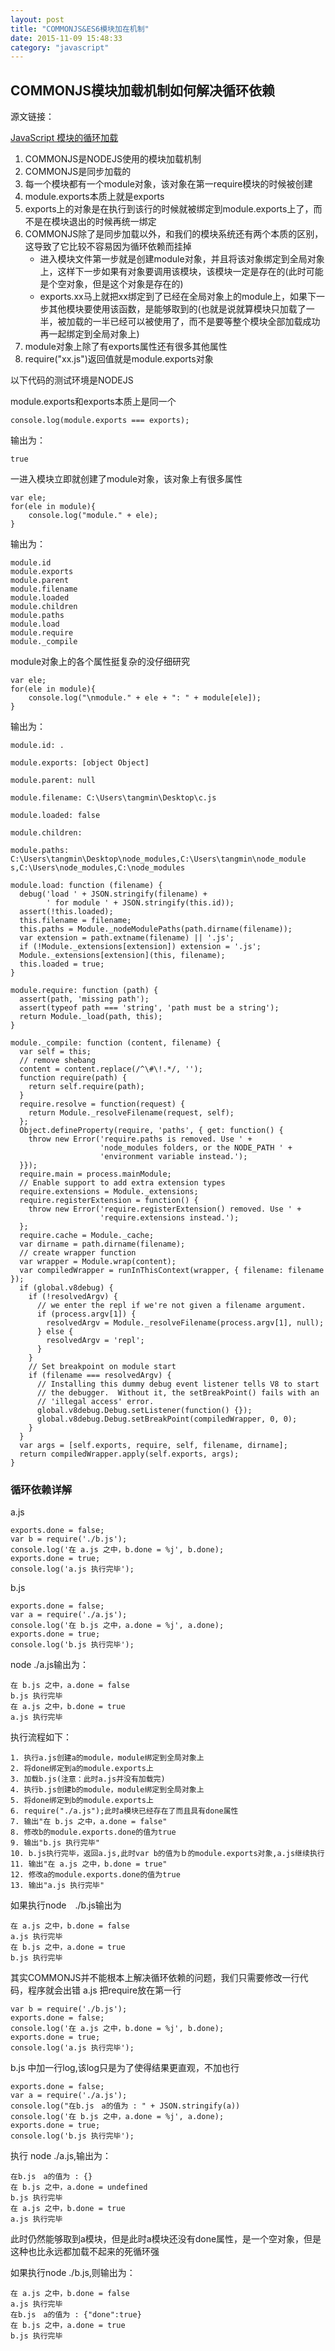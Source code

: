 ```yaml
---
layout: post
title: "COMMONJS&ES6模块加在机制"
date: 2015-11-09 15:48:33
category: "javascript"
---
```


## COMMONJS模块加载机制如何解决循环依赖

源文链接：

[JavaScript 模块的循环加载](http://www.ruanyifeng.com/blog/2015/11/circular-dependency.html)

1. COMMONJS是NODEJS使用的模块加载机制
2. COMMONJS是同步加载的
3. 每一个模块都有一个module对象，该对象在第一require模块的时候被创建
4. module.exports本质上就是exports
5. exports上的对象是在执行到该行的时候就被绑定到module.exports上了，而不是在模块退出的时候再统一绑定
6. COMMONJS除了是同步加载以外，和我们的模块系统还有两个本质的区别，这导致了它比较不容易因为循环依赖而挂掉
	- 进入模块文件第一步就是创建module对象，并且将该对象绑定到全局对象上，这样下一步如果有对象要调用该模块，该模块一定是存在的(此时可能是个空对象，但是这个对象是存在的)
	- exports.xx马上就把xx绑定到了已经在全局对象上的module上，如果下一步其他模块要使用该函数，是能够取到的(也就是说就算模块只加载了一半，被加载的一半已经可以被使用了，而不是要等整个模块全部加载成功再一起绑定到全局对象上)
7. module对象上除了有exports属性还有很多其他属性
8. require("xx.js")返回值就是module.exports对象


以下代码的测试环境是NODEJS

module.exports和exports本质上是同一个

	console.log(module.exports === exports);

输出为：
	
	true

一进入模块立即就创建了module对象，该对象上有很多属性

	var ele;
	for(ele in module){
		console.log("module." + ele);
	}

输出为：
	
	module.id
	module.exports
	module.parent
	module.filename
	module.loaded
	module.children
	module.paths
	module.load
	module.require
	module._compile

module对象上的各个属性挺复杂的没仔细研究

	var ele;
	for(ele in module){
		console.log("\nmodule." + ele + ": " + module[ele]);
	}

输出为：
	
	module.id: .

	module.exports: [object Object]

	module.parent: null

	module.filename: C:\Users\tangmin\Desktop\c.js

	module.loaded: false

	module.children:

	module.paths: C:\Users\tangmin\Desktop\node_modules,C:\Users\tangmin\node_module
	s,C:\Users\node_modules,C:\node_modules

	module.load: function (filename) {
	  debug('load ' + JSON.stringify(filename) +
	        ' for module ' + JSON.stringify(this.id));
	  assert(!this.loaded);
	  this.filename = filename;
	  this.paths = Module._nodeModulePaths(path.dirname(filename));
	  var extension = path.extname(filename) || '.js';
	  if (!Module._extensions[extension]) extension = '.js';
	  Module._extensions[extension](this, filename);
	  this.loaded = true;
	}

	module.require: function (path) {
	  assert(path, 'missing path');
	  assert(typeof path === 'string', 'path must be a string');
	  return Module._load(path, this);
	}

	module._compile: function (content, filename) {
	  var self = this;
	  // remove shebang
	  content = content.replace(/^\#\!.*/, '');
	  function require(path) {
	    return self.require(path);
	  }
	  require.resolve = function(request) {
	    return Module._resolveFilename(request, self);
	  };
	  Object.defineProperty(require, 'paths', { get: function() {
	    throw new Error('require.paths is removed. Use ' +
	                    'node_modules folders, or the NODE_PATH ' +
	                    'environment variable instead.');
	  }});
	  require.main = process.mainModule;
	  // Enable support to add extra extension types
	  require.extensions = Module._extensions;
	  require.registerExtension = function() {
	    throw new Error('require.registerExtension() removed. Use ' +
	                    'require.extensions instead.');
	  };
	  require.cache = Module._cache;
	  var dirname = path.dirname(filename);
	  // create wrapper function
	  var wrapper = Module.wrap(content);
	  var compiledWrapper = runInThisContext(wrapper, { filename: filename });
	  if (global.v8debug) {
	    if (!resolvedArgv) {
	      // we enter the repl if we're not given a filename argument.
	      if (process.argv[1]) {
	        resolvedArgv = Module._resolveFilename(process.argv[1], null);
	      } else {
	        resolvedArgv = 'repl';
	      }
	    }
	    // Set breakpoint on module start
	    if (filename === resolvedArgv) {
	      // Installing this dummy debug event listener tells V8 to start
	      // the debugger.  Without it, the setBreakPoint() fails with an
	      // 'illegal access' error.
	      global.v8debug.Debug.setListener(function() {});
	      global.v8debug.Debug.setBreakPoint(compiledWrapper, 0, 0);
	    }
	  }
	  var args = [self.exports, require, self, filename, dirname];
	  return compiledWrapper.apply(self.exports, args);
	}

### 循环依赖详解

a.js

	exports.done = false;
	var b = require('./b.js');
	console.log('在 a.js 之中，b.done = %j', b.done);
	exports.done = true;
	console.log('a.js 执行完毕');

b.js

	exports.done = false;
	var a = require('./a.js');
	console.log('在 b.js 之中，a.done = %j', a.done);
	exports.done = true;
	console.log('b.js 执行完毕');
	
node ./a.js输出为：

	在 b.js 之中，a.done = false
	b.js 执行完毕
	在 a.js 之中，b.done = true
	a.js 执行完毕
	
执行流程如下：

	1. 执行a.js创建a的module，module绑定到全局对象上  
	2. 将done绑定到a的module.exports上  
	3. 加载b.js(注意：此时a.js并没有加载完)  
	4. 执行b.js创建b的module，module绑定到全局对象上  
	5. 将done绑定到b的module.exports上  
	6. require("./a.js");此时a模块已经存在了而且具有done属性  
	7. 输出"在 b.js 之中，a.done = false"  
	8. 修改b的module.exports.done的值为true  
	9. 输出"b.js 执行完毕"  
	10. b.js执行完毕，返回a.js,此时var b的值为ｂ的module.exports对象,a.js继续执行  
	11. 输出"在 a.js 之中，b.done = true"  
	12. 修改a的module.exports.done的值为true  
	13. 输出"a.js 执行完毕"  

如果执行node　./b.js输出为
	
	在 a.js 之中，b.done = false
	a.js 执行完毕
	在 b.js 之中，a.done = true
	b.js 执行完毕

其实COMMONJS并不能根本上解决循环依赖的问题，我们只需要修改一行代码，程序就会出错
a.js 把require放在第一行

	var b = require('./b.js');
	exports.done = false;
	console.log('在 a.js 之中，b.done = %j', b.done);
	exports.done = true;
	console.log('a.js 执行完毕');

b.js 中加一行log,该log只是为了使得结果更直观，不加也行
	
	exports.done = false;
	var a = require('./a.js');
	console.log("在b.js　a的值为 : " + JSON.stringify(a))
	console.log('在 b.js 之中，a.done = %j', a.done);
	exports.done = true;
	console.log('b.js 执行完毕');

执行 node ./a.js,输出为：

	在b.js　a的值为 : {}
	在 b.js 之中，a.done = undefined
	b.js 执行完毕
	在 a.js 之中，b.done = true
	a.js 执行完毕

此时仍然能够取到a模块，但是此时a模块还没有done属性，是一个空对象，但是这种也比永远都加载不起来的死循环强

如果执行node ./b.js,则输出为：

	在 a.js 之中，b.done = false
	a.js 执行完毕
	在b.js　a的值为 : {"done":true}
	在 b.js 之中，a.done = true
	b.js 执行完毕

